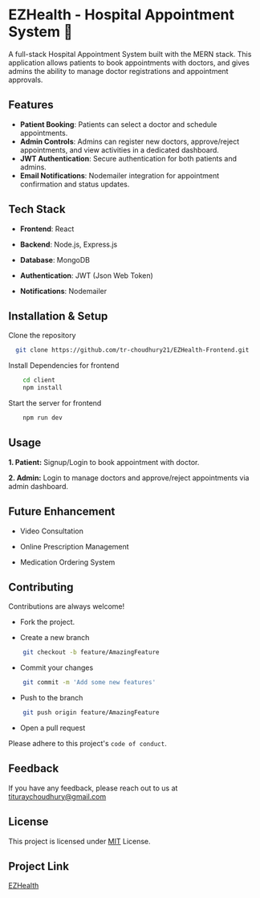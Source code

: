 
# EZHealth - Hospital Appointment System 🏥

A full-stack Hospital Appointment System built with the MERN stack. This application allows patients to book appointments with doctors, and gives admins the ability to manage doctor registrations and appointment approvals.



## Features

- **Patient Booking**: Patients can select a doctor and schedule appointments.
- **Admin Controls**: Admins can register new doctors, approve/reject appointments, and view activities in a dedicated dashboard.
- **JWT Authentication**: Secure authentication for both patients and admins.
- **Email Notifications**: Nodemailer integration for appointment confirmation and status updates.

## Tech Stack

- **Frontend**: React

- **Backend**: Node.js, Express.js
- **Database**: MongoDB
- **Authentication**: JWT (Json Web Token)
- **Notifications**: Nodemailer


## Installation & Setup

Clone the repository

```bash
  git clone https://github.com/tr-choudhury21/EZHealth-Frontend.git
```
    
Install Dependencies for frontend

```bash
    cd client
    npm install
```

Start the server for frontend

```bash
    npm run dev
```
## Usage

 **1. Patient:**  Signup/Login to book appointment with doctor.
 
 **2. Admin:** Login to manage doctors and approve/reject appointments via admin dashboard.

 ## Future Enhancement

 - Video Consultation

 - Online Prescription Management

 - Medication Ordering System


## Contributing

Contributions are always welcome!

- Fork the project.

- Create a new branch
```bash
    git checkout -b feature/AmazingFeature
```
- Commit your changes
```bash
    git commit -m 'Add some new features'
```
- Push to the branch
```bash
    git push origin feature/AmazingFeature
```
- Open a pull request


Please adhere to this project's `code of conduct`.

## Feedback

If you have any feedback, please reach out to us at tituraychoudhury@gmail.com


## License

This project is licensed under [MIT](https://choosealicense.com/licenses/mit/) License.


## Project Link

[EZHealth](https://ezhealth-frontend.onrender.com/)

